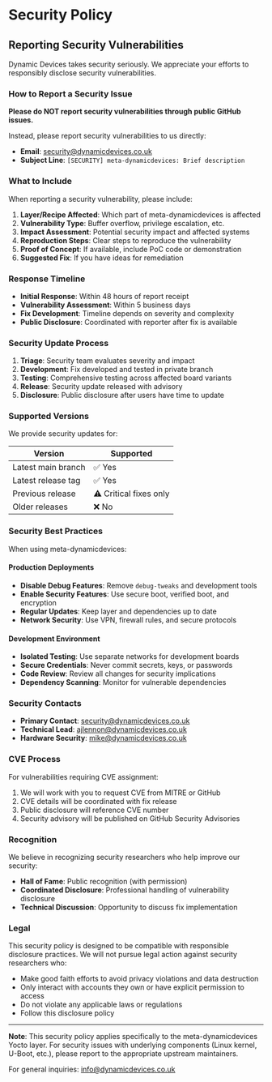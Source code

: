 # Security Policy

## Reporting Security Vulnerabilities

Dynamic Devices takes security seriously. We appreciate your efforts to responsibly disclose security vulnerabilities.

### How to Report a Security Issue

**Please do NOT report security vulnerabilities through public GitHub issues.**

Instead, please report security vulnerabilities to us directly:

- **Email**: [security@dynamicdevices.co.uk](mailto:security@dynamicdevices.co.uk)
- **Subject Line**: `[SECURITY] meta-dynamicdevices: Brief description`

### What to Include

When reporting a security vulnerability, please include:

1. **Layer/Recipe Affected**: Which part of meta-dynamicdevices is affected
2. **Vulnerability Type**: Buffer overflow, privilege escalation, etc.
3. **Impact Assessment**: Potential security impact and affected systems
4. **Reproduction Steps**: Clear steps to reproduce the vulnerability
5. **Proof of Concept**: If available, include PoC code or demonstration
6. **Suggested Fix**: If you have ideas for remediation

### Response Timeline

- **Initial Response**: Within 48 hours of report receipt
- **Vulnerability Assessment**: Within 5 business days
- **Fix Development**: Timeline depends on severity and complexity
- **Public Disclosure**: Coordinated with reporter after fix is available

### Security Update Process

1. **Triage**: Security team evaluates severity and impact
2. **Development**: Fix developed and tested in private branch
3. **Testing**: Comprehensive testing across affected board variants
4. **Release**: Security update released with advisory
5. **Disclosure**: Public disclosure after users have time to update

### Supported Versions

We provide security updates for:

| Version | Supported |
|---------|-----------|
| Latest main branch | ✅ Yes |
| Latest release tag | ✅ Yes |
| Previous release | ⚠️ Critical fixes only |
| Older releases | ❌ No |

### Security Best Practices

When using meta-dynamicdevices:

#### Production Deployments
- **Disable Debug Features**: Remove `debug-tweaks` and development tools
- **Enable Security Features**: Use secure boot, verified boot, and encryption
- **Regular Updates**: Keep layer and dependencies up to date
- **Network Security**: Use VPN, firewall rules, and secure protocols

#### Development Environment
- **Isolated Testing**: Use separate networks for development boards
- **Secure Credentials**: Never commit secrets, keys, or passwords
- **Code Review**: Review all changes for security implications
- **Dependency Scanning**: Monitor for vulnerable dependencies

### Security Contacts

- **Primary Contact**: [security@dynamicdevices.co.uk](mailto:security@dynamicdevices.co.uk)
- **Technical Lead**: [ajlennon@dynamicdevices.co.uk](mailto:ajlennon@dynamicdevices.co.uk)
- **Hardware Security**: [mike@dynamicdevices.co.uk](mailto:mike@dynamicdevices.co.uk)

### CVE Process

For vulnerabilities requiring CVE assignment:

1. We will work with you to request CVE from MITRE or GitHub
2. CVE details will be coordinated with fix release
3. Public disclosure will reference CVE number
4. Security advisory will be published on GitHub Security Advisories

### Recognition

We believe in recognizing security researchers who help improve our security:

- **Hall of Fame**: Public recognition (with permission)
- **Coordinated Disclosure**: Professional handling of vulnerability disclosure
- **Technical Discussion**: Opportunity to discuss fix implementation

### Legal

This security policy is designed to be compatible with responsible disclosure practices. We will not pursue legal action against security researchers who:

- Make good faith efforts to avoid privacy violations and data destruction
- Only interact with accounts they own or have explicit permission to access
- Do not violate any applicable laws or regulations
- Follow this disclosure policy

---

**Note**: This security policy applies specifically to the meta-dynamicdevices Yocto layer. For security issues with underlying components (Linux kernel, U-Boot, etc.), please report to the appropriate upstream maintainers.

For general inquiries: [info@dynamicdevices.co.uk](mailto:info@dynamicdevices.co.uk)
